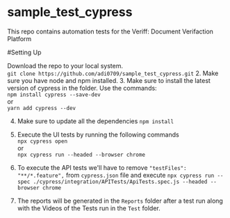 # sample_test_cypress

This repo contains automation tests for the Veriff: Document Verifaction Platform

#Setting Up

Download the repo to your local system.  
 `git clone https://github.com/adi0709/sample_test_cypress.git` 2. Make sure you have node and npm installed. 3. Make sure to install the latest version of cypress in the folder.
Use the commands:  
 `npm install cypress --save-dev`  
 or  
 `yarn add cypress --dev`

4. Make sure to update all the dependencies
   `npm install`
5. Execute the UI tests by running the following commands  
   `npx cypress open`  
   or  
   `npx cypress run --headed --browser chrome`
6. To execute the API tests we'll have to remove
   `"testFiles": "**/*.feature",` from `cypress.json` file
   and execute
   `npx cypress run --spec ./cypress/integration/APITests/ApiTests.spec.js --headed --browser chrome`

7. The reports will be generated in the `Reports` folder after a test run along with the Videos of the Tests run in the `Test` folder.
